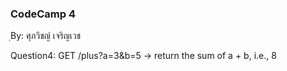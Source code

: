 ### CodeCamp 4 ###
ฺBy: ศุภวิชญ์ เจริญเวช

Question4: 
  GET /plus?a=3&b=5 -> return the sum of a + b, i.e., 8
